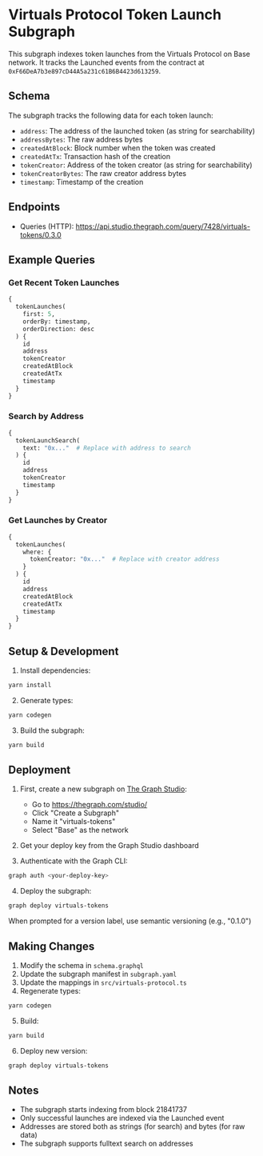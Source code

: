 # Virtuals Protocol Token Launch Subgraph

This subgraph indexes token launches from the Virtuals Protocol on Base network. It tracks the Launched events from the contract at `0xF66DeA7b3e897cD44A5a231c61B6B4423d613259`.

## Schema

The subgraph tracks the following data for each token launch:

- `address`: The address of the launched token (as string for searchability)
- `addressBytes`: The raw address bytes
- `createdAtBlock`: Block number when the token was created
- `createdAtTx`: Transaction hash of the creation
- `tokenCreator`: Address of the token creator (as string for searchability)
- `tokenCreatorBytes`: The raw creator address bytes
- `timestamp`: Timestamp of the creation

## Endpoints

- Queries (HTTP): https://api.studio.thegraph.com/query/7428/virtuals-tokens/0.3.0

## Example Queries

### Get Recent Token Launches

```graphql
{
  tokenLaunches(
    first: 5,
    orderBy: timestamp,
    orderDirection: desc
  ) {
    id
    address
    tokenCreator
    createdAtBlock
    createdAtTx
    timestamp
  }
}
```

### Search by Address

```graphql
{
  tokenLaunchSearch(
    text: "0x..."  # Replace with address to search
  ) {
    id
    address
    tokenCreator
    timestamp
  }
}
```

### Get Launches by Creator

```graphql
{
  tokenLaunches(
    where: {
      tokenCreator: "0x..."  # Replace with creator address
    }
  ) {
    id
    address
    createdAtBlock
    createdAtTx
    timestamp
  }
}
```

## Setup & Development

1. Install dependencies:
```bash
yarn install
```

2. Generate types:
```bash
yarn codegen
```

3. Build the subgraph:
```bash
yarn build
```

## Deployment

1. First, create a new subgraph on [The Graph Studio](https://thegraph.com/studio/):
   - Go to https://thegraph.com/studio/
   - Click "Create a Subgraph"
   - Name it "virtuals-tokens"
   - Select "Base" as the network

2. Get your deploy key from the Graph Studio dashboard

3. Authenticate with the Graph CLI:
```bash
graph auth <your-deploy-key>
```

4. Deploy the subgraph:
```bash
graph deploy virtuals-tokens
```

When prompted for a version label, use semantic versioning (e.g., "0.1.0")

## Making Changes

1. Modify the schema in `schema.graphql`
2. Update the subgraph manifest in `subgraph.yaml`
3. Update the mappings in `src/virtuals-protocol.ts`
4. Regenerate types:
```bash
yarn codegen
```
5. Build:
```bash
yarn build
```
6. Deploy new version:
```bash
graph deploy virtuals-tokens
```

## Notes

- The subgraph starts indexing from block 21841737
- Only successful launches are indexed via the Launched event
- Addresses are stored both as strings (for search) and bytes (for raw data)
- The subgraph supports fulltext search on addresses
